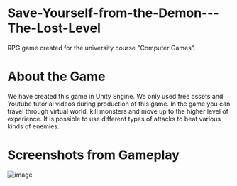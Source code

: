 # Save-Yourself-from-the-Demon---The-Lost-Level
RPG game created for the university course "Computer Games".

# About the Game
We have created this game in Unity Engine. We only used free assets and Youtube tutorial videos during production of this game. 
In the game you can travel through virtual world, kill monsters and move up to the higher level of experience.
It is possible to use different types of attacks to beat various kinds of enemies.

# Screenshots from Gameplay

![image](https://user-images.githubusercontent.com/56027574/170533185-048db610-d870-41ed-8e3d-886aea090cae.png)
